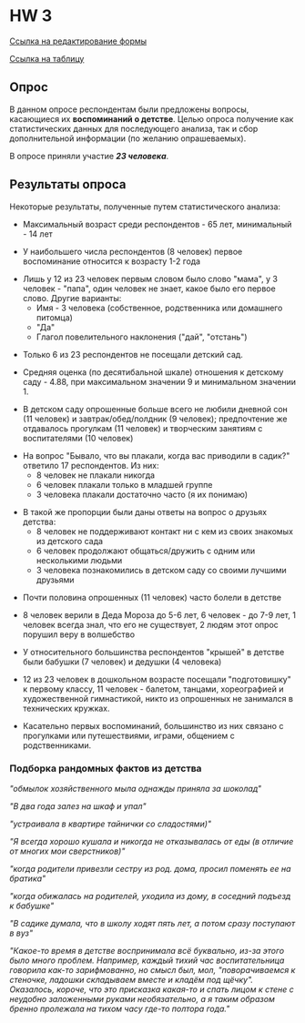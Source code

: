 # HW 3

[Ссылка на редактирование формы](https://docs.google.com/forms/d/1kv6Z8fa3nTpWLvQnbExTUcRbiRSTCJy8DVDylOvanqY/edit?usp=sharing)

[Ссылка на таблицу](https://docs.google.com/spreadsheets/d/1YIV-wl3ppTjhSSwoCh0oxX70LM40U36S04u1h7MEwcc/edit#gid=1820880799)
## Опрос

В данном опросе респондентам были предложены вопросы, касающиеся их **воспоминаний о детстве**. Целью опроса получение как статистических данных для последующего анализа, так и сбор дополнительной информации (по желанию опрашеваемых).

В опросе приняли участие ***23 человека***.

## Результаты опроса

Некоторые результаты, полученные путем статистического анализа:
+ Максимальный возраст среди респондентов - 65 лет, минимальный - 14 лет
- У наибольшего числа респондентов (8 человек) первое воспоминание относится к возрасту 1-2 года
+ Лишь у 12 из 23 человек первым словом было слово "мама", у 3 человек - "папа", один человек не знает, какое было его первое слово. Другие варианты:
    - Имя - 3 человека (собственное, родственника или домашнего питомца)
    * "Да"
    - Глагол повелительного наклонения ("дай", "отстань")
- Только 6 из 23 респондентов не посещали детский сад.
+ Средняя оценка (по десятибальной шкале) отношения к детскому саду - 4.88, при максимальном значении 9 и минимальном значении 1.
- В детском саду опрошенные больше всего не любили дневной сон (11 человек) и завтрак/обед/полдник (9 человек); предпочтение же отдавалось прогулкам (11 человек) и творческим занятиям с воспитателями (10 человек)
+ На вопрос "Бывало, что вы плакали, когда вас приводили в садик?" ответило 17 респондентов. Из них:
    - 8 человек не плакали никогда
    * 6 человек плакали только в младшей группе
    - 3 человека плакали достаточно часто (я их понимаю)
- В такой же пропорции были даны ответы на вопрос о друзьях детства:
    - 8 человек не поддерживают контакт ни с кем из своих знакомых из детского сада
    * 6 человек продолжают общаться/дружить с одним или несколькими людьми 
    - 3 человека познакомились в детском саду со своими лучшими друзьями
+ Почти половина опрошенных (11 человек) часто болели в детстве
- 8 человек верили в Деда Мороза до 5-6 лет, 6 человек - до 7-9 лет, 1 человек всегда знал, что его не существует, 2 людям этот опрос порушил веру в волшебство
+ У относительного большинства респондентов "крышей" в детстве были бабушки (7 человек) и дедушки (4 человека)
- 12 из 23 человек в дошкольном возрасте посещали "подготовишку" к первому классу, 11 человек - балетом, танцами, хореографией и художественной гимнастикой, никто из опрошенных не занимался в технических кружках.
+ Касательно первых воспоминаний, большинство из них связано с прогулками или путешествиями, играми, общением с родственниками.
### Подборка рандомных фактов из детства

*"обмылок хозяйственного мыла однажды приняла за шоколад"*

*"В два года залез на шкаф и упал"*

*"устраивала в квартире тайнички со сладостями)"*

*"Я всегда хорошо кушала и никогда не отказывалась от еды (в отличие от многих мои сверстников)"*

*"когда родители привезли сестру из род. дома, просил поменять ее на братика"*

*"когда обижалась на родителей, уходила из дому, в соседний подъезд к бабушке"*

*"В садике думала, что в школу ходят пять лет, а потом сразу поступают в вуз"*

*"Какое-то время в детстве воспринимала всё буквально, из-за этого было много проблем. Например, каждый тихий час воспитательница говорила как-то зарифмованно, но смысл был, мол, "поворачиваемся к стеночке, ладошки складываем вместе и кладём под щёчку". Оказалось, короче, что это присказка какая-то и спать лицом к стене с неудобно заложенными руками необязательно, а я таким образом бренно пролежала на тихом часу где-то полтора года."*
